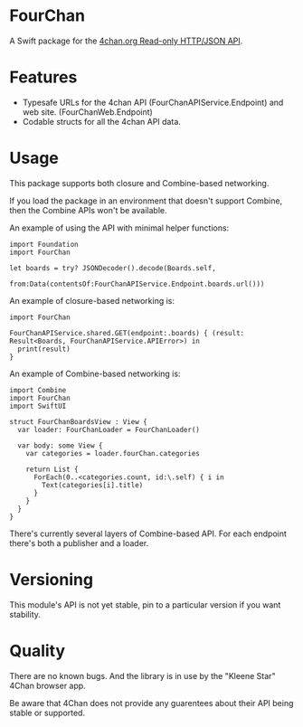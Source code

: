 # FourChan

A Swift package for the [4chan.org Read-only HTTP/JSON API](https://github.com/4chan/4chan-API).

# Features

- Typesafe URLs for the 4chan API (FourChanAPIService.Endpoint) and web site. (FourChanWeb.Endpoint)
- Codable structs for all the 4chan API data.

# Usage

This package supports both closure and Combine-based networking.

If you load the package in an environment that doesn't support Combine, then the Combine APIs won't be available.

An example of using the API with minimal helper functions:

```
import Foundation
import FourChan

let boards = try? JSONDecoder().decode(Boards.self,
                                       from:Data(contentsOf:FourChanAPIService.Endpoint.boards.url()))

```

An example of closure-based networking is:

```
import FourChan

FourChanAPIService.shared.GET(endpoint:.boards) { (result: Result<Boards, FourChanAPIService.APIError>) in
  print(result)
}
```

An example of Combine-based networking is:

```
import Combine
import FourChan
import SwiftUI

struct FourChanBoardsView : View {
  var loader: FourChanLoader = FourChanLoader()

  var body: some View {
    var categories = loader.fourChan.categories
  
    return List {
      ForEach(0..<categories.count, id:\.self) { i in
        Text(categories[i].title)
      }
    }
  }
}
```

There's currently several layers of Combine-based API. For each endpoint there's both a publisher and a loader.

# Versioning

This module's API is not yet stable, pin to a particular version if you want stability.

# Quality

There are no known bugs. And the library is in use by the "Kleene Star" 4Chan browser app.

Be aware that 4Chan does not provide any guarentees about their API being stable or supported.

